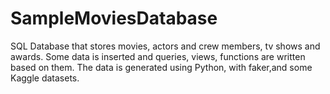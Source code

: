 # SampleMoviesDatabase
SQL Database that stores movies, actors and crew members, tv shows and awards. Some data is inserted and queries, views, functions are written based on them. The data is generated using Python, with faker,and some Kaggle datasets. 
